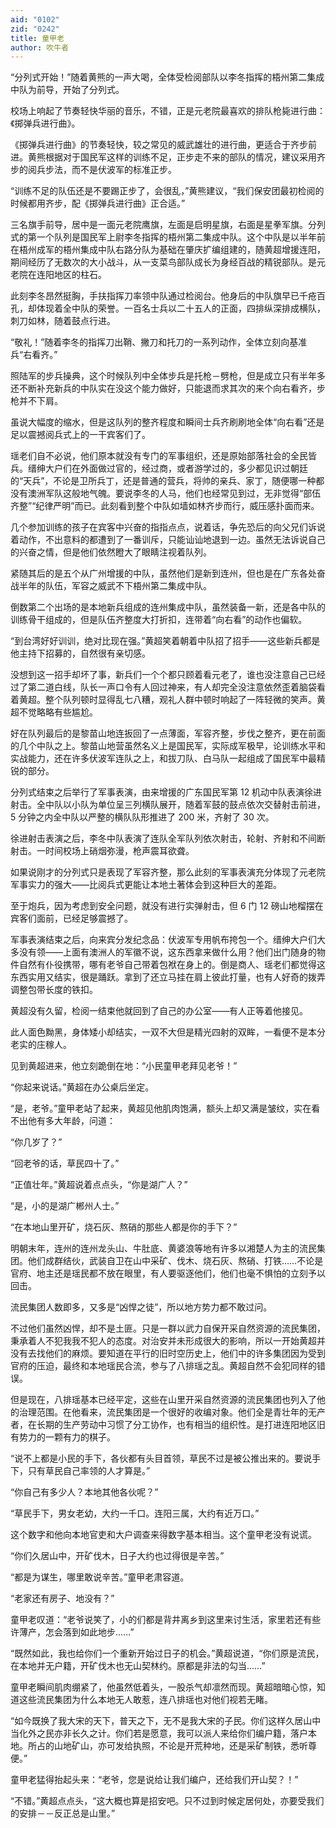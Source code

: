 ```yaml
---
aid: "0102"
zid: "0242"
title: 童甲老
author: 吹牛者
---
```


“分列式开始！”随着黄熊的一声大喝，全体受检阅部队以李冬指挥的梧州第二集成中队为前导，开始了分列式。

校场上响起了节奏轻快华丽的音乐，不错，正是元老院最喜欢的排队枪毙进行曲：《掷弹兵进行曲》。

《掷弹兵进行曲》的节奏轻快，较之常见的威武雄壮的进行曲，更适合于齐步前进。黄熊根据对于国民军这样的训练不足，正步走不来的部队的情况，建议采用齐步的阅兵步法，而不是伏波军的标准正步。

“训练不足的队伍还是不要踢正步了，会很乱，”黄熊建议，“我们保安团最初检阅的时候都用齐步，配《掷弹兵进行曲》正合适。”

三名旗手前导，居中是一面元老院鹰旗，左面是启明星旗，右面是星拳军旗。分列式的第一个队列是国民军上尉李冬指挥的梧州第二集成中队。这个中队是以半年前在梧州成军的梧州集成中队右路分队为基础在肇庆扩编组建的，随黄超增援连阳，期间经历了无数次的大小战斗，从一支菜鸟部队成长为身经百战的精锐部队。是元老院在连阳地区的柱石。

此刻李冬昂然挺胸，手扶指挥刀率领中队通过检阅台。他身后的中队旗早已千疮百孔，却体现着全中队的荣誉。一百名士兵以二十五人的正面，四排纵深排成横队，刺刀如林，随着鼓点行进。

“敬礼！”随着李冬的指挥刀出鞘、撇刀和托刀的一系列动作，全体立刻向基准兵“右看齐。”

照陆军的步兵操典，这个时候队列中全体步兵是托枪－劈枪，但是成立只有半年多还不断补充新兵的中队实在没这个能力做好，只能退而求其次的来个向右看齐，步枪并不下肩。

虽说大幅度的缩水，但是这队列的整齐程度和瞬间士兵齐刷刷地全体“向右看”还是足以震撼阅兵式上的一干宾客们了。

瑶老们自不必说，他们原本就没有专门的军事组织，还是原始部落社会的全民皆兵。缙绅大户们在外面做过官的，经过商，或者游学过的，多少都见识过朝廷的“天兵”，不论是卫所兵丁，还是普通的营兵，将帅的亲兵、家丁，随便哪一种都没有澳洲军队这般地气魄。要说李冬的人马，他们也经常见到过，无非觉得“部伍齐整”“纪律严明”而已。此刻看到整个中队如墙如林齐步而行，威压感扑面而来。

几个参加训练的孩子在宾客中兴奋的指指点点，说着话，争先恐后的向父兄们诉说着动作，不出意料的都遭到了一番训斥，只能讪讪地退到一边。虽然无法诉说自己的兴奋之情，但是他们依然瞪大了眼睛注视着队列。

紧随其后的是五个从广州增援的中队，虽然他们是新到连州，但也是在广东各处奋战半年的队伍，军容之威武不下梧州第二集成中队。

倒数第二个出场的是本地新兵组成的连州集成中队，虽然装备一新，还是各中队的训练骨干组成的，但是队伍齐整度大打折扣，连带着“向右看”的动作也偏软。

“到台湾好好训训，绝对比现在强。”黄超笑着朝着中队招了招手――这些新兵都是他主持下招募的，自然很有亲切感。

没想到这一招手却坏了事，新兵们一个个都只顾着看元老了，谁也没注意自己已经过了第二道白线，队长一声口令有人回过神来，有人却完全没注意依然歪着脑袋看着黄超。整个队列顿时显得乱七八糟，观礼人群中顿时响起了一阵轻微的笑声。黄超不觉略略有些尴尬。

好在队列最后的是黎苗山地连扳回了一点薄面，军容齐整，步伐之整齐，更在前面的几个中队之上。黎苗山地营虽然名义上是国民军，实际成军极早，论训练水平和实战能力，还在许多伏波军连队之上，和拔刀队、白马队一起组成了国民军中最精锐的部分。

分列式结束之后举行了军事表演，由来增援的广东国民军第 12 机动中队表演徐进射击。全中队以小队为单位呈三列横队展开，随着军鼓的鼓点依次交替射击前进，5 分钟之内全中队以严整的横队队形推进了 200 米，齐射了 30 次。

徐进射击表演之后，李冬中队表演了连队全军队列依次射击，轮射、齐射和不间断射击。一时间校场上硝烟弥漫，枪声震耳欲聋。

如果说刚才的分列式只是表现了军容齐整，那么此刻的军事表演充分体现了元老院军事实力的强大――比阅兵式更能让本地土著体会到这种巨大的差距。

至于炮兵，因为考虑到安全问题，就没有进行实弹射击，但 6 门 12 磅山地榴摆在宾客们面前，已经足够震撼了。

军事表演结束之后，向来宾分发纪念品：伏波军专用帆布挎包一个。缙绅大户们大多没有领――上面有澳洲人的军徽不说，这东西拿来做什么用？他们出门随身的物件自然有仆役携带，哪有老爷自己带着包袱在身上的。倒是商人、瑶老们都觉得这东西实用又结实，很是踊跃。拿到了还立马挂在肩上彼此打量，也有人好奇的拨弄调整包带长度的铁扣。

黄超没有久留，检阅一结束他就回到了自己的办公室――有人正等着他接见。

此人面色黝黑，身体矮小却结实，一双不大但是精光四射的双眸，一看便不是本分老实的庄稼人。

见到黄超进来，他立刻跪倒在地：“小民童甲老拜见老爷！”

“你起来说话。”黄超在办公桌后坐定。

“是，老爷。”童甲老站了起来，黄超见他肌肉饱满，额头上却又满是皱纹，实在看不出他有多大年龄，问道：

“你几岁了？”

“回老爷的话，草民四十了。”

“正值壮年。”黄超说着点点头，“你是湖广人？”

“是，小的是湖广郴州人士。”

“在本地山里开矿，烧石灰、熬硝的那些人都是你的手下？”

明朝末年，连州的连州龙头山、牛肚底、黄婆浪等地有许多以湘楚人为主的流民集团。他们成群结伙，武装自卫在山中采矿、伐木、烧石灰、熬硝、打铁……不论是官府、地主还是瑶民都不放在眼里，有人要驱逐他们，他们也毫不惧怕的立刻予以回击。

流民集团人数即多，又多是“凶悍之徒”，所以地方势力都不敢过问。

不过他们虽然凶悍，却不是土匪。只是一群以武力自保开采自然资源的流民集团，秉承着人不犯我我不犯人的态度。对治安并未形成很大的影响，所以一开始黄超并没有去找他们的麻烦。要知道在平行的旧时空历史上，他们中的许多集团因为受到官府的压迫，最终和本地瑶民合流，参与了八排瑶之乱。黄超自然不会犯同样的错误。

但是现在，八排瑶基本已经平定，这些在山里开采自然资源的流民集团也列入了他的治理范围。在他看来，流民集团是一个很好的收编对象。他们全是青壮年的无产者，在长期的生产劳动中习惯了分工协作，也有相当的组织性。是打进连阳地区旧有势力的一颗有力的棋子。

“说不上都是小民的手下，各伙都有头目首领，草民不过是被公推出来的。要说手下，只有草民自己率领的人才算是。”

“你自己有多少人？本地其他各伙呢？”

“草民手下，男女老幼，大约一千口。连阳三属，大约有近万口。”

这个数字和他向本地官吏和大户调查来得数字基本相当。这个童甲老没有说谎。

“你们久居山中，开矿伐木，日子大约也过得很是辛苦。”

“都是为谋生，哪里敢说辛苦。”童甲老肃容道。

“老家还有房子、地没有？”

童甲老叹道：“老爷说笑了，小的们都是背井离乡到这里来讨生活，家里若还有些许薄产，怎会落到如此地步……”

“既然如此，我也给你们一个重新开始过日子的机会。”黄超说道，“你们原是流民，在本地并无户籍，开矿伐木也无山契林约。原都是非法的勾当……”

童甲老瞬间肌肉绷紧了，他虽然低着头，一股杀气却凛然而现。黄超暗暗心惊，知道这些流民集团为什么本地无人敢惹，连八排瑶也对他们视若无睹。

“如今既换了我大宋的天下，普天之下，无不是我大宋的子民。你们这样久居山中当化外之民亦非长久之计。你们若是愿意，我可以派人来给你们编户籍，落户本地。所占的山地矿山，亦可发给执照，不论是开荒种地，还是采矿制铁，悉听尊便。”

童甲老猛得抬起头来：“老爷，您是说给让我们编户，还给我们开山契？！”

“不错。”黄超点点头，“这大概也算是招安吧。只不过到时候定居何处，亦要受我们的安排－－反正总是山里。”
